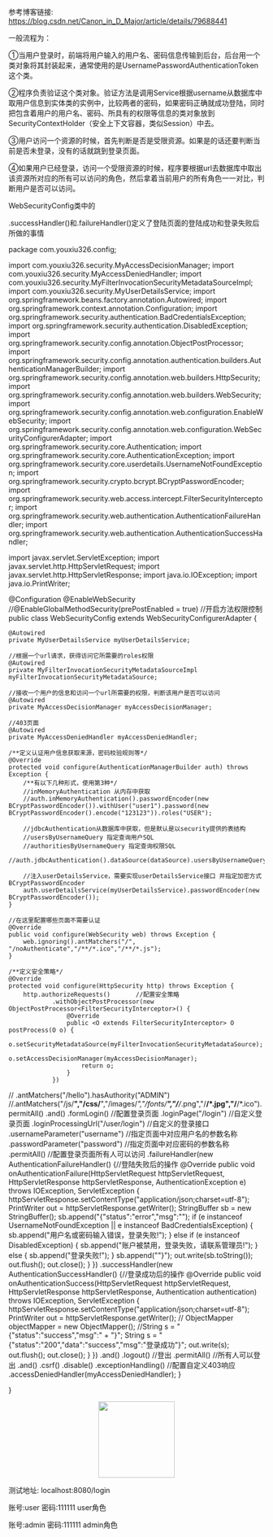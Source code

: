 
参考博客链接: https://blog.csdn.net/Canon_in_D_Major/article/details/79688441


一般流程为：

①当用户登录时，前端将用户输入的用户名、密码信息传输到后台，后台用一个类对象将其封装起来，通常使用的是UsernamePasswordAuthenticationToken这个类。

②程序负责验证这个类对象。验证方法是调用Service根据username从数据库中取用户信息到实体类的实例中，比较两者的密码，如果密码正确就成功登陆，同时把包含着用户的用户名、密码、所具有的权限等信息的类对象放到SecurityContextHolder（安全上下文容器，类似Session）中去。

③用户访问一个资源的时候，首先判断是否是受限资源。如果是的话还要判断当前是否未登录，没有的话就跳到登录页面。

④如果用户已经登录，访问一个受限资源的时候，程序要根据url去数据库中取出该资源所对应的所有可以访问的角色，然后拿着当前用户的所有角色一一对比，判断用户是否可以访问。


WebSecurityConfig类中的

.successHandler()和.failureHandler()定义了登陆页面的登陆成功和登录失败后所做的事情



package com.youxiu326.config;

import com.youxiu326.security.MyAccessDecisionManager;
import com.youxiu326.security.MyAccessDeniedHandler;
import com.youxiu326.security.MyFilterInvocationSecurityMetadataSourceImpl;
import com.youxiu326.security.MyUserDetailsService;
import org.springframework.beans.factory.annotation.Autowired;
import org.springframework.context.annotation.Configuration;
import org.springframework.security.authentication.BadCredentialsException;
import org.springframework.security.authentication.DisabledException;
import org.springframework.security.config.annotation.ObjectPostProcessor;
import org.springframework.security.config.annotation.authentication.builders.AuthenticationManagerBuilder;
import org.springframework.security.config.annotation.web.builders.HttpSecurity;
import org.springframework.security.config.annotation.web.builders.WebSecurity;
import org.springframework.security.config.annotation.web.configuration.EnableWebSecurity;
import org.springframework.security.config.annotation.web.configuration.WebSecurityConfigurerAdapter;
import org.springframework.security.core.Authentication;
import org.springframework.security.core.AuthenticationException;
import org.springframework.security.core.userdetails.UsernameNotFoundException;
import org.springframework.security.crypto.bcrypt.BCryptPasswordEncoder;
import org.springframework.security.web.access.intercept.FilterSecurityInterceptor;
import org.springframework.security.web.authentication.AuthenticationFailureHandler;
import org.springframework.security.web.authentication.AuthenticationSuccessHandler;

import javax.servlet.ServletException;
import javax.servlet.http.HttpServletRequest;
import javax.servlet.http.HttpServletResponse;
import java.io.IOException;
import java.io.PrintWriter;

@Configuration
@EnableWebSecurity
//@EnableGlobalMethodSecurity(prePostEnabled = true) //开启方法权限控制
public class WebSecurityConfig extends WebSecurityConfigurerAdapter {

    @Autowired
    private MyUserDetailsService myUserDetailsService;

    //根据一个url请求，获得访问它所需要的roles权限
    @Autowired
    private MyFilterInvocationSecurityMetadataSourceImpl myFilterInvocationSecurityMetadataSource;

    //接收一个用户的信息和访问一个url所需要的权限，判断该用户是否可以访问
    @Autowired
    private MyAccessDecisionManager myAccessDecisionManager;

    //403页面
    @Autowired
    private MyAccessDeniedHandler myAccessDeniedHandler;

    /**定义认证用户信息获取来源，密码校验规则等*/
    @Override
    protected void configure(AuthenticationManagerBuilder auth) throws Exception {
        /**有以下几种形式，使用第3种*/
        //inMemoryAuthentication 从内存中获取
        //auth.inMemoryAuthentication().passwordEncoder(new BCryptPasswordEncoder()).withUser("user1").password(new BCryptPasswordEncoder().encode("123123")).roles("USER");

        //jdbcAuthentication从数据库中获取，但是默认是以security提供的表结构
        //usersByUsernameQuery 指定查询用户SQL
        //authoritiesByUsernameQuery 指定查询权限SQL
        //auth.jdbcAuthentication().dataSource(dataSource).usersByUsernameQuery(query).authoritiesByUsernameQuery(query);

        //注入userDetailsService，需要实现userDetailsService接口 并指定加密方式BCryptPasswordEncoder
        auth.userDetailsService(myUserDetailsService).passwordEncoder(new BCryptPasswordEncoder());
    }

    //在这里配置哪些页面不需要认证
    @Override
    public void configure(WebSecurity web) throws Exception {
        web.ignoring().antMatchers("/", "/noAuthenticate","/**/*.ico","/**/*.js");
    }

    /**定义安全策略*/
    @Override
    protected void configure(HttpSecurity http) throws Exception {
        http.authorizeRequests()       //配置安全策略
                .withObjectPostProcessor(new ObjectPostProcessor<FilterSecurityInterceptor>() {
                    @Override
                    public <O extends FilterSecurityInterceptor> O postProcess(O o) {
                        o.setSecurityMetadataSource(myFilterInvocationSecurityMetadataSource);
                        o.setAccessDecisionManager(myAccessDecisionManager);
                        return o;
                    }
                })
//                .antMatchers("/hello").hasAuthority("ADMIN")
                //.antMatchers("/js/**","/css/**","/images/*","/fonts/**","/**/*.png","/**/*.jpg","/**/*.ico").permitAll()
                .and()
                .formLogin()                        //配置登录页面
                .loginPage("/login")                //自定义登录页面
                .loginProcessingUrl("/user/login")  //自定义的登录接口
                .usernameParameter("username")      //指定页面中对应用户名的参数名称
                .passwordParameter("password")      //指定页面中对应密码的参数名称
                .permitAll()                        //配置登录页面所有人可以访问
                .failureHandler(new AuthenticationFailureHandler() {//登陆失败后的操作
                    @Override
                    public void onAuthenticationFailure(HttpServletRequest httpServletRequest, HttpServletResponse httpServletResponse, AuthenticationException e) throws IOException, ServletException {
                        httpServletResponse.setContentType("application/json;charset=utf-8");
                        PrintWriter out = httpServletResponse.getWriter();
                        StringBuffer sb = new StringBuffer();
                        sb.append("{\"status\":\"error\",\"msg\":\"");
                        if (e instanceof UsernameNotFoundException || e instanceof BadCredentialsException) {
                            sb.append("用户名或密码输入错误，登录失败!");
                        } else if (e instanceof DisabledException) {
                            sb.append("账户被禁用，登录失败，请联系管理员!");
                        } else {
                            sb.append("登录失败!");
                        }
                        sb.append("\"}");
                        out.write(sb.toString());
                        out.flush();
                        out.close();
                    }
                })
                .successHandler(new AuthenticationSuccessHandler() {//登录成功后的操作
                    @Override
                    public void onAuthenticationSuccess(HttpServletRequest httpServletRequest, HttpServletResponse httpServletResponse, Authentication authentication) throws IOException, ServletException {
                        httpServletResponse.setContentType("application/json;charset=utf-8");
                        PrintWriter out = httpServletResponse.getWriter();
//                        ObjectMapper objectMapper = new ObjectMapper();
                        //String s = "{\"status\":\"success\",\"msg\":"  + "}";
                        String s = "{\"status\":\"200\",\"data\":\"success\",\"msg\":\"登录成功\"}";
                        out.write(s);
                        out.flush();
                        out.close();
                    }
                })
                .and()
                .logout()       //登出
                .permitAll()    //所有人可以登出
                .and()
                .csrf()
                .disable()
                .exceptionHandling()        //配置自定义403响应
                .accessDeniedHandler(myAccessDeniedHandler);
    }

}







<div align=center><img width="150" height="150" src="https://github.com/HeTingwei/ReadmeLearn/blob/master/avatar1.jpg"/></div>








测试地址:
localhost:8080/login


账号:user 密码:111111 user角色


账号:admin 密码:111111 admin角色
